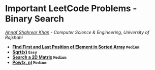 # Important LeetCode Problems - Binary Search
*[Ahnaf Shahrear Khan](https://github.com/ahnafshahrear) - Computer Science & Engineering, University of Rajshahi*


- **[Find First and Last Position of Element in Sorted Array](https://leetcode.com/problems/find-first-and-last-position-of-element-in-sorted-array/description/) `Medium`**
- **[Sqrt(x)](https://leetcode.com/problems/sqrtx/description/) `Easy`**
- **[Search a 2D Matrix](https://leetcode.com/problems/search-a-2d-matrix/description/) `Medium`**
- **[Pow(x, n)](https://leetcode.com/problems/powx-n/description/) `Medium`**
